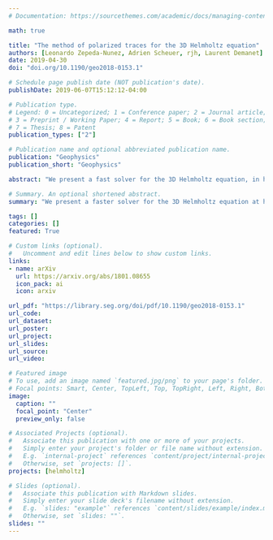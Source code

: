 ```yaml
---
# Documentation: https://sourcethemes.com/academic/docs/managing-content/

math: true

title: "The method of polarized traces for the 3D Helmholtz equation"
authors: [Leonardo Zepeda-Nunez, Adrien Scheuer, rjh, Laurent Demanet]
date: 2019-04-30
doi: "doi.org/10.1190/geo2018-0153.1"

# Schedule page publish date (NOT publication's date).
publishDate: 2019-06-07T15:12:12-04:00

# Publication type.
# Legend: 0 = Uncategorized; 1 = Conference paper; 2 = Journal article;
# 3 = Preprint / Working Paper; 4 = Report; 5 = Book; 6 = Book section;
# 7 = Thesis; 8 = Patent
publication_types: ["2"]

# Publication name and optional abbreviated publication name.
publication: "Geophysics"
publication_short: "Geophysics"

abstract: "We present a fast solver for the 3D Helmholtz equation, in heterogeneous, constant density, acoustic media, in the high-frequency regime. The solver is based on the method of polarized traces, a layered domain-decomposition method, where the subdomains are connected via transmission conditions prescribed by the discrete Green's representation formula and artificial reflections are avoided by enforcing non-reflecting boundary conditions between layers. The method of polarized traces allows us to consider only unknowns at the layer interfaces, reducing the overall cost and memory footprint of the solver. We demonstrate that polarizing the wavefields in this manner yields an efficient preconditioner for the reduced system, whose rate of convergence is *independent* of the problem frequency. The resulting preconditioned system is solved iteratively using GMRES, where we never assemble the reduced system or preconditioner, rather we implement them via solving the Helmholtz equation locally within the subdomains. The method is parallelized using MPI and coupled with a distributed linear algebra library and pipelining to obtain an empirical online runtime $\\mathcal{O}(\\max(1,R/L) N \\log N)$ where $N = n^3$ is the total number of degrees of freedom, $L$ is the number of subdomains, and $R$ is the number of right-hand sides. This scaling is favorable for regimes in which the number of sources (distinct right-hand sides) is large, for example enabling large-scale implementations of frequency-domain full waveform inversion (FWI)."

# Summary. An optional shortened abstract.
summary: "We present a faster solver for the 3D Helmholtz equation at high frequencies, including derivations of the preconditioner, and analysis of parallel scalability."

tags: []
categories: []
featured: True

# Custom links (optional).
#   Uncomment and edit lines below to show custom links.
links:
- name: arXiv
  url: https://arxiv.org/abs/1801.08655
  icon_pack: ai
  icon: arxiv

url_pdf: "https://library.seg.org/doi/pdf/10.1190/geo2018-0153.1"
url_code:
url_dataset:
url_poster:
url_project:
url_slides:
url_source:
url_video:

# Featured image
# To use, add an image named `featured.jpg/png` to your page's folder. 
# Focal points: Smart, Center, TopLeft, Top, TopRight, Left, Right, BottomLeft, Bottom, BottomRight.
image:
  caption: ""
  focal_point: "Center"
  preview_only: false

# Associated Projects (optional).
#   Associate this publication with one or more of your projects.
#   Simply enter your project's folder or file name without extension.
#   E.g. `internal-project` references `content/project/internal-project/index.md`.
#   Otherwise, set `projects: []`.
projects: [helmholtz]

# Slides (optional).
#   Associate this publication with Markdown slides.
#   Simply enter your slide deck's filename without extension.
#   E.g. `slides: "example"` references `content/slides/example/index.md`.
#   Otherwise, set `slides: ""`.
slides: ""
---
```

